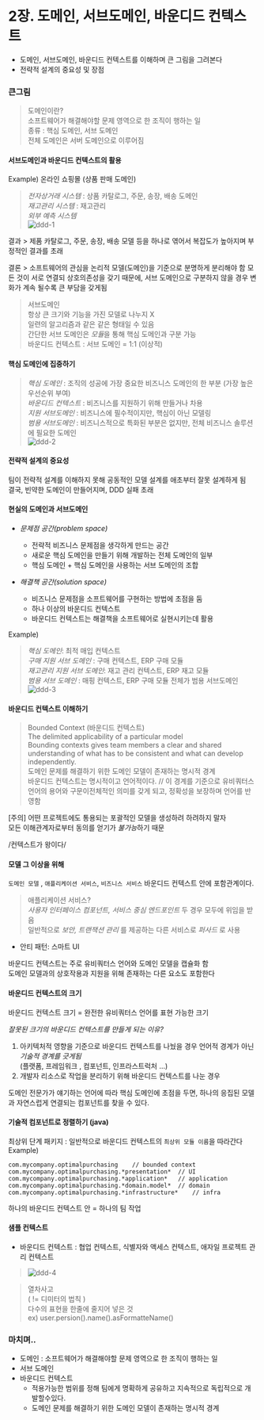 # 2장. 도메인, 서브도메인, 바운디드 컨텍스트 
- 도메인, 서브도메인, 바운디드 컨텍스트를 이해하며 큰 그림을 그려본다         
- 전략적 설계의 중요성 및 장점      

### 큰그림
> 도메인이란?         
> 소프트웨어가 해결해야할 문제 영역으로 한 조직이 행하는 일      
> 종류 : 핵심 도메인, 서브 도메인       
> 전체 도메인은 서버 도메인으로 이루어짐         

#### 서브도메인과 바운디드 컨텍스트의 활용 
Example) 온라인 쇼핑몰 (상품 판매 도메인)
> _전자상거래 시스템_ : 상품 카탈로그,  주문, 송장, 배송 도메인        
> _재고관리 시스템_ : 재고관리          
> _외부 예측 시스템_              
![ddd-1](/images/2019/12/ddd-1.png)

결과 > 제품 카탈로그, 주문, 송장, 배송 모델 등을 하나로 엮어서 복잡도가 높아지며 부정적인 결과를 초래

결론 > 소프트웨어의 관심을 논리적 모델(도메인)을 기준으로 분명하게 분리해야 함
모든 것이 서로 연결되 상호의존성을 갖기 때문에, 서브 도메인으로 구분하지 않을 경우 변화가 계속 될수록 큰 부담을 갖게됨

> 서브도메인     
> 항상 큰 크기와 기능을 가진 모델로 나누지 X      
> 일련의 알고리즘과 같은 같은 형태일 수 있음      
> 간단한 서브 도메인은 *모듈*을 통해 핵심 도메인과 구분 가능         
바운디드 컨텍스트 : 서브 도메인 = 1:1 (이상적)          

#### 핵심 도메인에 집중하기
> *핵심 도메인* : 조직의 성공에 가장 중요한 비즈니스 도메인의 한 부분 (가장 높은 우선순위 부여)      
> *바운디드 컨텍스트* : 비즈니스를 지원하기 위해 만들거나 차용       
> *지원 서브도메인* : 비즈니스에 필수적이지만, 핵심이 아닌 모델링     
> *범용 서브도메인* : 비즈니스적으로 특화된 부분은 없지만, 전체 비즈니스 솔루션에 필요한 도메인        
>![ddd-2](/images/2019/12/ddd-2.png) 

#### 전략적 설계의 중요성
팀이 전략적 설계를 이해하지 못해 공동적인 모델 설계를 애초부터 잘못 설계하게 됨        
결국, 빈약한 도메인이 만들어지며, DDD 실패 초래       

#### 현실의 도메인과 서브도메인 
- *문제점 공간(problem space)*
	- 전략적 비즈니스 문제점을 생각하게 만드는 공간
	- 새로운 핵심 도메인을 만들기 위해 개발하는 전체 도메인의 일부
	- 핵심 도메인 + 핵심 도메인을 사용하는 서브 도메인의 조합 

- *해결책 공간(solution space)*
	- 비즈니스 문제점을 소프트웨어를 구현하는 방법에 초점을 둠 
	- 하나 이상의 바운디드 컨텍스트
	- 바운디드 컨텍스트는 해결책을 소프트웨어로 실현시키는데 활용 

Example) 
> *핵심 도메인*: 최적 매입 컨텍스트      
> *구매 지원 서브 도메인* : 구매 컨텍스트, ERP 구매 모듈       
> *재고관리 지원 서브 도메인*: 재고 관리 컨텍스트, ERP 재고 모듈       
> *범용 서브 도메인* : 매핑 컨텍스트, ERP 구매 모듈 전체가 범용 서브도메인     
>![ddd-3](/images/2019/12/ddd-3.png) 


#### 바운디드 컨텍스트 이해하기     
> Bounded Context (바운디드 컨텍스트)       
> The delimited applicability of a particular model     
> Bounding contexts gives team members a clear and shared understanding of what has to be consistent and what can develop independently.        
도메인 문제를 해결하기 위한 도메인 모델이 존재하는 명시적 경계         
바운디드 컨텍스트는 명시적이고 언어적이다. // 이 경계를 기준으로 유비쿼터스 언어의 용어와 구문이전체적인 의미를 갖게 되고, 정확성을 보장하며 언어를 반영함        

[주의] 어떤 프로젝트에도 통용되는 포괄적인 모델을 생성하려 하려하지 말자       
모든 이해관계자로부터 동의를 얻기가 *불가능*하기 때문      

/컨텍스트가 왕이다/     

#### 모델 그 이상을 위해 
`도메인 모델` , `애플리케이션 서비스`, `비즈니스 서비스`  바운디드 컨텍스트 안에 포함관계이다. 

> 애플리케이션 서비스?       
> _사용자 인터페이스 컴포넌트, 서비스 중심 엔드포인트_ 두 경우 모두에 위임을 받음         
> 일반적으로 _보안, 트랜잭션 관리_ 를 제공하는 다른 서비스로 _퍼사드_ 로 사용         

* 안티 패턴: 스마트 UI 

바운디드 컨텍스트는 주로 유비쿼터스 언어와 도메인 모델을 캡슐화 함        
도메인 모델과의 상호작용과 지원을 위해 존재하는 다른 요소도 포함한다      

#### 바운디드 컨텍스트의 크기
바운디드 컨텍스트 크기  = 완전한 유비쿼터스 언어를 표현 가능한 크기         

*잘못된 크기의 바운디드 컨텍스트를 만들게 되는 이유?*     
1. 아키텍처적 영향을 기준으로 바운디드 컨텍스트를 나눴을 경우 언어적 경계가 아닌 _기술적 경계를 긋게됨_        
(플랫폼, 프레임워크 , 컴포넌트, 인프라스트럭처 …)      
2. 개발자 리소스로 작업을 분리하기 위해 바운디드 컨텍스트를 나눈 경우         

도메인 전문가가 얘기하는 언어에 따라 핵심 도메인에 초점을 두면, 하나의 응집된 모델과 자연스럽게 연결되는 컴포넌트를 찾을 수 있다.       

#### 기술적 컴포넌트로 정렬하기 (java)
최상위 단계 패키지 : 일반적으로 바운디드 컨텍스트의 `최상위 모듈 이름`을 따라간다         
Example)        
```
com.mycompany.optimalpurchasing    // bounded context
com.mycompany.optimalpurchasing.*presentation*	// UI
com.mycompany.optimalpurchasing.*application*	// application
com.mycompany.optimalpurchasing.*domain.model*	// domain
com.mycompany.optimalpurchasing.*infrastructure*	// infra
```
하나의 바운디드 컨텍스트 안 = 하나의 팀 작업       

#### 샘플 컨텍스트        
- 바운디드 컨텍스트 : 협업 컨텍스트, 식별자와 액세스 컨텍스트, 애자일 프로젝트 관리 컨텍스트       
>![ddd-4](/images/2019/12/ddd-4.png) 


> 열차사고      
> ( != 디미터의 법칙 )        
> 다수의 표현을 한줄에 줄지어 넣은 것       
> ex) user.persion().name().asFormatteName()       


### 마치며..
- 도메인 : 소프트웨어가 해결해야할 문제 영역으로 한 조직이 행하는 일    
- 서브 도메인        
- 바운디드 컨텍스트     
	- 적용가능한 범위를 정해 팀에게 명확하게 공유하고 지속적으로 독립적으로 개발할수있다.         
	- 도메인 문제를 해결하기 위한 도메인 모델이 존재하는 명시적 경계       
